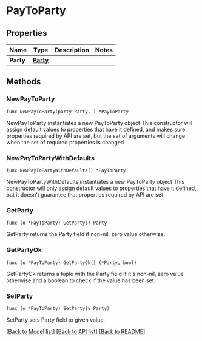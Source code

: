 # PayToParty

## Properties

Name | Type | Description | Notes
------------ | ------------- | ------------- | -------------
**Party** | [**Party**](Party.md) |  | 

## Methods

### NewPayToParty

`func NewPayToParty(party Party, ) *PayToParty`

NewPayToParty instantiates a new PayToParty object
This constructor will assign default values to properties that have it defined,
and makes sure properties required by API are set, but the set of arguments
will change when the set of required properties is changed

### NewPayToPartyWithDefaults

`func NewPayToPartyWithDefaults() *PayToParty`

NewPayToPartyWithDefaults instantiates a new PayToParty object
This constructor will only assign default values to properties that have it defined,
but it doesn't guarantee that properties required by API are set

### GetParty

`func (o *PayToParty) GetParty() Party`

GetParty returns the Party field if non-nil, zero value otherwise.

### GetPartyOk

`func (o *PayToParty) GetPartyOk() (*Party, bool)`

GetPartyOk returns a tuple with the Party field if it's non-nil, zero value otherwise
and a boolean to check if the value has been set.

### SetParty

`func (o *PayToParty) SetParty(v Party)`

SetParty sets Party field to given value.



[[Back to Model list]](../README.md#documentation-for-models) [[Back to API list]](../README.md#documentation-for-api-endpoints) [[Back to README]](../README.md)


